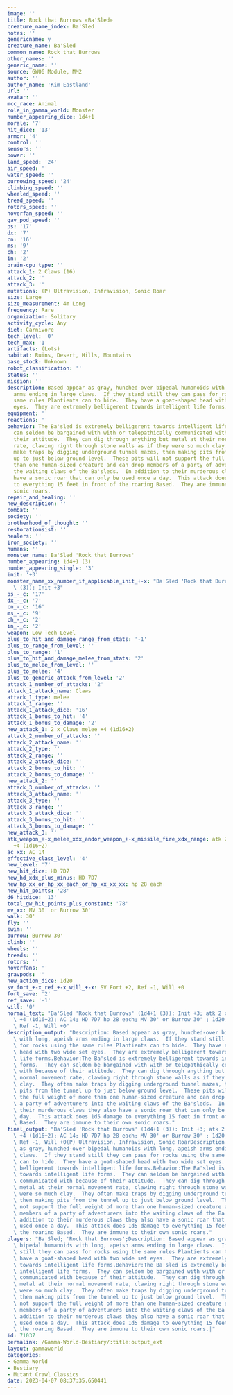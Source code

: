 ```yaml
---
image: ''
title: Rock that Burrows «Ba'Sled»
creature_name_index: Ba'Sled
notes: ''
genericname: y
creature_name: Ba'Sled
common_name: Rock that Burrows
other_names: ''
generic_name: ''
source: GW06 Module, MM2
author: ''
author_name: 'Kim Eastland'
url: ''
avatar: ''
mcc_race: Animal
role_in_gamma_world: Monster
number_appearing_dice: 1d4+1
morale: '7'
hit_dice: '13'
armor: '4'
control: ''
sensors: ''
power: ''
land_speed: '24'
air_speed: ''
water_speed: ''
burrowing_speed: '24'
climbing_speed: ''
wheeled_speed: ''
tread_speed: ''
rotors_speed: ''
hoverfan_speed: ''
gav_pod_speed: ''
ps: '17'
dx: '7'
cn: '16'
ms: '9'
ch: '2'
in: '2'
brain-cpu type: ''
attack_1: 2 Claws (16)
attack_2: ''
attack_3: ''
mutations: (P) Ultravision, Infravision, Sonic Roar
size: Large
size_measurement: 4m Long
frequency: Rare
organization: Solitary
activity_cycle: Any
diet: Carnivore
tech_level: '0'
tech_max: '1'
artifacts: (Lots)
habitat: Ruins, Desert, Hills, Mountains
base_stock: Unknown
robot_classification: ''
status: ''
mission: ''
description: Based appear as gray, hunched-over bipedal humanoids with long, apeish
  arms ending in large claws.  If they stand still they can pass for rocks using the
  same rules Plantients can to hide.  They have a goat-shaped head with two wide set
  eyes.  They are extremely belligerent towards intelligent life forms.
equipment: ''
reactions: ''
behavior: The Ba'sled is extremely belligerent towards intelligent life forms.  They
  can seldom be bargained with with or telepathically communicated with because of
  their attitude.  They can dig through anything but metal at their normal movement
  rate, clawing right through stone walls as if they were so much clay.  They often
  make traps by digging underground tunnel mazes, then making pits from the tunnel
  up to just below ground level.  These pits will not support the full weight of more
  than one human-sized creature and can drop members of a party of adventurers into
  the waiting claws of the Ba'sleds.  In addition to their murderous claws they also
  have a sonic roar that can only be used once a day.  This attack does 1d5 damage
  to everything 15 feet in front of the roaring Based.  They are immune to their own
  sonic roars.
repair_and_healing: ''
new_description: ''
combat: ''
society: ''
brotherhood_of_thought: ''
restorationsist: ''
healers: ''
iron_society: ''
humans: ''
monster_name: Ba'Sled 'Rock that Burrows'
number_appearing: 1d4+1 (3)
number_appearing_single: '3'
init: '+3'
monster_name_xx_number_if_applicable_init_+-x: "Ba'Sled 'Rock that Burrows' (1d4+1\
  \ (3)): Init +3"
ps_-_c: '17'
dx_-_c: '7'
cn_-_c: '16'
ms_-_c: '9'
ch_-_c: '2'
in_-_c: '2'
weapon: Low Tech Level
plus_to_hit_and_damage_range_from_stats: '-1'
plus_to_range_from_level: ''
plus_to_range: '1'
plus_to_hit_and_damage_melee_from_stats: '2'
plus_to_melee_from_level: ''
plus_to_melee: '4'
plus_to_generic_attack_from_level: '2'
attack_1_number_of_attacks: '2'
attack_1_attack_name: Claws
attack_1_type: melee
attack_1_range: ''
attack_1_attack_dice: '16'
attack_1_bonus_to_hit: '4'
attack_1_bonus_to_damage: '2'
new_attack_1: 2 x Claws melee +4 (1d16+2)
attack_2_number_of_attacks: ''
attack_2_attack_name: ''
attack_2_type: ''
attack_2_range: ''
attack_2_attack_dice: ''
attack_2_bonus_to_hit: ''
attack_2_bonus_to_damage: ''
new_attack_2: ''
attack_3_number_of_attacks: ''
attack_3_attack_name: ''
attack_3_type: ''
attack_3_range: ''
attack_3_attack_dice: ''
attack_3_bonus_to_hit: ''
attack_3_bonus_to_damage: ''
new_attack_3: ''
atk_weapon_+-x_melee_xdx_andor_weapon_+-x_missile_fire_xdx_range: atk 2 x claws melee
  +4 (1d16+2)
ac_xx: AC 14
effective_class_level: '4'
new_level: '7'
new_hit_dice: HD 7D7
new_hd_xdx_plus_minus: HD 7D7
new_hp_xx_or_hp_xx_each_or_hp_xx_xx_xx: hp 28 each
new_hit_points: '28'
d6_hitdice: '13'
total_gw_hit_points_plus_constant: '78'
mv_xx: MV 30' or Burrow 30'
walk: 30'
fly: ''
swim: ''
burrow: Burrow 30'
climb: ''
wheels: ''
treads: ''
rotors: ''
hoverfans: ''
gravpods: ''
new_action_dice: 1d20
sv_fort_+-x_ref_+-x_will_+-x: SV Fort +2, Ref -1, Will +0
fort_save: '2'
ref_save: '-1'
will: '0'
normal_text: "Ba'Sled 'Rock that Burrows' (1d4+1 (3)): Init +3; atk 2 x claws melee\
  \ +4 (1d16+2); AC 14; HD 7D7 hp 28 each; MV 30' or Burrow 30' ; 1d20; SV Fort +2,\
  \ Ref -1, Will +0"
description_output: "Description: Based appear as gray, hunched-over bipedal humanoids\
  \ with long, apeish arms ending in large claws.  If they stand still they can pass\
  \ for rocks using the same rules Plantients can to hide.  They have a goat-shaped\
  \ head with two wide set eyes.  They are extremely belligerent towards intelligent\
  \ life forms.Behavior:The Ba'sled is extremely belligerent towards intelligent life\
  \ forms.  They can seldom be bargained with with or telepathically communicated\
  \ with because of their attitude.  They can dig through anything but metal at their\
  \ normal movement rate, clawing right through stone walls as if they were so much\
  \ clay.  They often make traps by digging underground tunnel mazes, then making\
  \ pits from the tunnel up to just below ground level.  These pits will not support\
  \ the full weight of more than one human-sized creature and can drop members of\
  \ a party of adventurers into the waiting claws of the Ba'sleds.  In addition to\
  \ their murderous claws they also have a sonic roar that can only be used once a\
  \ day.  This attack does 1d5 damage to everything 15 feet in front of the roaring\
  \ Based.  They are immune to their own sonic roars."
final_output: "Ba'Sled 'Rock that Burrows' (1d4+1 (3)): Init +3; atk 2 x claws melee\
  \ +4 (1d16+2); AC 14; HD 7D7 hp 28 each; MV 30' or Burrow 30' ; 1d20; SV Fort +2,\
  \ Ref -1, Will +0(P) Ultravision, Infravision, Sonic RoarDescription: Based appear\
  \ as gray, hunched-over bipedal humanoids with long, apeish arms ending in large\
  \ claws.  If they stand still they can pass for rocks using the same rules Plantients\
  \ can to hide.  They have a goat-shaped head with two wide set eyes.  They are extremely\
  \ belligerent towards intelligent life forms.Behavior:The Ba'sled is extremely belligerent\
  \ towards intelligent life forms.  They can seldom be bargained with with or telepathically\
  \ communicated with because of their attitude.  They can dig through anything but\
  \ metal at their normal movement rate, clawing right through stone walls as if they\
  \ were so much clay.  They often make traps by digging underground tunnel mazes,\
  \ then making pits from the tunnel up to just below ground level.  These pits will\
  \ not support the full weight of more than one human-sized creature and can drop\
  \ members of a party of adventurers into the waiting claws of the Ba'sleds.  In\
  \ addition to their murderous claws they also have a sonic roar that can only be\
  \ used once a day.  This attack does 1d5 damage to everything 15 feet in front of\
  \ the roaring Based.  They are immune to their own sonic roars."
players: "Ba'Sled; 'Rock that Burrows';Description: Based appear as gray, hunched-over\
  \ bipedal humanoids with long, apeish arms ending in large claws.  If they stand\
  \ still they can pass for rocks using the same rules Plantients can to hide.  They\
  \ have a goat-shaped head with two wide set eyes.  They are extremely belligerent\
  \ towards intelligent life forms.Behavior:The Ba'sled is extremely belligerent towards\
  \ intelligent life forms.  They can seldom be bargained with with or telepathically\
  \ communicated with because of their attitude.  They can dig through anything but\
  \ metal at their normal movement rate, clawing right through stone walls as if they\
  \ were so much clay.  They often make traps by digging underground tunnel mazes,\
  \ then making pits from the tunnel up to just below ground level.  These pits will\
  \ not support the full weight of more than one human-sized creature and can drop\
  \ members of a party of adventurers into the waiting claws of the Ba'sleds.  In\
  \ addition to their murderous claws they also have a sonic roar that can only be\
  \ used once a day.  This attack does 1d5 damage to everything 15 feet in front of\
  \ the roaring Based.  They are immune to their own sonic roars.|"
id: 71037
permalink: /Gamma-World-Bestiary/:title:output_ext
layout: gammaworld
categories:
- Gamma World
- Bestiary
- Mutant Crawl Classics
date: 2023-04-07 08:37:35.650441
---
```

